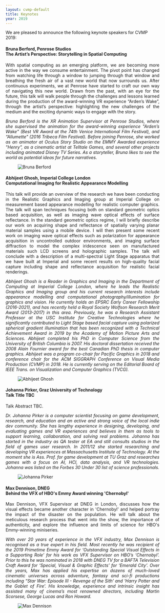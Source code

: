 ```yaml
---
layout: cvmp-default
title: Keynotes
year: 2019
---
```


We are pleased to announce the following keynote speakers for CVMP 2019:


<a name="BB" />
<div class="row">
<div class="col-xs-12 col-sm-7 col-md-8 col-lg-9" markdown="1" style="text-align: justify">

#### Bruna Berford, Penrose Studios<br>The Artist’s Perspective: Storytelling in Spatial Computing

With spatial computing as an emerging platform, we are becoming more active in the way we consume entertainment. The pivot point has changed from watching life through a window to jumping through that window and breathing the fresh air of a vast new world that now surrounds us. After continuous experiments, we at Penrose have started to craft our own way of navigating this new world. Drawn from the past, with an eye for the future, this talk will walk people through the challenges and lessons learned during the production of the award-winning VR experience “Arden’s Wake”, through the artist’s perspective: highlighting the new challenges of the medium and the exciting dynamic ways to engage with the story.


*Bruna Berford is the XR Animation Supervisor at Penrose Studios, where she supervised the animation for the award-winning experience "Arden’s Wake" (Best VR Award at the 74th Venice International Film Festival), and “Allumette" (2016 Tribeca Film Festival). Before joining Penrose, she worked as an animator at Oculus Story Studio on the EMMY Awarded experience "Henry", as a cinematic artist at Telltale Games, and several other projects including animated Disney TV Series. As a storyteller, Bruna likes to see the world as potential ideas for future narratives.*

</div>

<figure class="col-xs-6 col-sm-5 col-md-4 col-lg-3">
  <img src="{{site.url}}/img/2019/keynotes/bruna-berford .jpg" class="img-responsive img-thumbnail" alt="Bruna Berford " title="Bruna Berford">
</figure>

</div>


<a name="AG" />
<div class="row">
<div class="col-xs-12 col-sm-7 col-md-8 col-lg-9" markdown="1" style="text-align: justify">

#### Abhijeet Ghosh, Imperial College London<br>Computational Imaging for Realistic Appearance Modelling

This talk will provide an overview of the research we have been conducting in the Realistic Graphics and Imaging group at Imperial College on measurement based appearance modelling for realistic computer graphics. The talk will span techniques focusing both on standard geometric optics based acquisition, as well as imaging wave optical effects of surface reflectance. In the standard geometric optics regime, I will briefly describe our work on acquiring shape and reflectance of spatially varying planar material samples using a mobile device. I will then present some recent work on imaging wave optical effects such as polarization for appearance acquisition in uncontrolled outdoor environments, and imaging surface diffraction to model the complex iridescence seen on manufactured materials such LCD screens and holographic samples. The talk will conclude with a description of a multi-spectral Light Stage apparatus that we have built at Imperial and some recent results on high-quality facial capture including shape and reflectance acquisition for realistic facial renderings.

*Abhijeet Ghosh is a Reader in Graphics and Imaging in the Department of Computing at Imperial College London, where he leads the Realistic Graphics and Imaging group and his current research interests include appearance modelling and computational photography/illumination for graphics and vision. He currently holds an EPSRC Early Career Fellowship (2016-2021), and has recently held a Royal Society Wolfson Research Merit Award (2013-2017) in this area. Previously, he was a Research Assistant Professor at the USC Institute for Creative Technologies where he significantly contributed to Light Stage based facial capture using polarized spherical gradient illumination that has been recognized with a Technical Achievement Award in 2019 by the Academy of Motion Picture Arts and Sciences. Abhijeet completed his PhD in Computer Science from the University of British Columbia is 2007. His doctoral dissertation received the 2008 Alain Fournier award for the best Canadian PhD thesis in computer graphics. Abhijeet was a program co-chair for Pacific Graphics in 2018 and conference chair for the ACM SIGGRAPH Conference on Visual Media Production (CVMP) in 2018. He is currently serving on the Editorial Board of IEEE Trans. on Visualization and Computer Graphics (TVCG).*

</div>

<figure class="col-xs-6 col-sm-5 col-md-4 col-lg-3">
  <img src="{{site.url}}/img/2019/keynotes/abhijeet-ghosh.jpg" class="img-responsive img-thumbnail" alt="Abhijeet Ghosh" title="Abhijeet Ghosh">
</figure>

</div>





<a name="JP" />
<div class="row">
<div class="col-xs-12 col-sm-7 col-md-8 col-lg-9" markdown="1" style="text-align: justify">

#### Johanna Pirker, Graz University of Technology<br>Talk Title TBC

Talk Abstract TBC. 

*Dr. Johanna Pirker is a computer scientist focusing on game development, research, and education and an active and strong voice of the local indie dev community. She has lengthy experience in designing, developing, and evaluating games and VR experiences and believes in them as tools to support learning, collaboration, and solving real problems. Johanna has started in the industry as QA tester at EA and still consults studios in the field of games user research. In 2011/12 she started researching and developing VR experiences at Massachusetts Institute of Technology. At the moment she is Ass. Prof. for game
development at TU Graz and researches games with a focus on AI, HCI, data analysis, and VR technologies. Johanna was listed on the Forbes 30 Under 30 list of science professionals.*

</div>

<figure class="col-xs-6 col-sm-5 col-md-4 col-lg-3">
  <img src="{{site.url}}/img/2019/keynotes/johanna-pirker.jpg" class="img-responsive img-thumbnail" alt="Johanna Pirker" title="Johanna Pirker">
</figure>

</div>



<a name="MD" />
<div class="row">
<div class="col-xs-12 col-sm-7 col-md-8 col-lg-9" markdown="1" style="text-align: justify">

#### Max Dennison, DNEG<br>Behind the VFX of HBO's Emmy Award winning 'Chernobyl'

Max Dennison, VFX Supervisor at DNEG in London, discusses how the visual effects became another character in 'Chernobyl' and helped portray the impact of the disaster on the population. He will talk about the meticulous research process that went into the show, the importance of authenticity, and explore the influence and limits of science for HBO's Emmy-winning miniseries. 

*With over 20 years of experience in the VFX industry, Max Dennison is recognised as a true expert in his field. Most recently he was recipient of the 2019 Primetime Emmy Award for ‘Outstanding Special Visual Effects in a Supporting Role’ for his work as VFX Supervisor on HBO’s ‘Chernobyl’. Prior to this he was nominated in 2018 with DNEG TV for a BAFTA Television Craft Award for ‘Special, Visual & Graphic Effects’ for ‘Emerald City’. Over the years, Max has applied his expertise on dozens of much-loved cinematic universes across adventure, fantasy and sci-fi productions including “Star War: Episode III - Revenge of the Sith’ and ‘Harry Potter and the Goblet of Fire’. His knowledge, experience and intrinsic insight has assisted many of cinema’s most renowned directors, including Martin Scorsese, George Lucas and Ron Howard.*

</div>

<figure class="col-xs-6 col-sm-5 col-md-4 col-lg-3">
  <img src="{{site.url}}/img/2019/keynotes/max-dennsion.jpg" class="img-responsive img-thumbnail" alt="Max Dennison" title="Max Dennison">
</figure>

</div>


